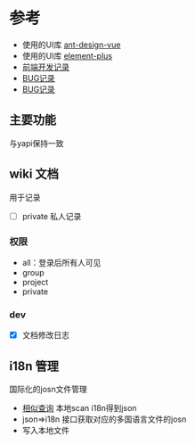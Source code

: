 # 参考
- 使用的UI库 [ant-design-vue](https://next.antdv.com/components/overview-cn/)
- 使用的UI库 [element-plus](https://element-plus.org/zh-CN/component/button.html)
- [前端开发记录](./README.dev.md)
- [BUG记录](./README.bug.md)
- [BUG记录](./README.bug.md)

## 主要功能

与yapi保持一致

## wiki 文档

用于记录
- [ ] private 私人记录

### 权限

- all：登录后所有人可见
- group
- project
- private

### dev

- [x] 文档修改日志

## i18n 管理

国际化的josn文件管理

- [相似查询](https://www.cnblogs.com/wzndkj/p/9428194.html)
本地scan i18n得到json
- json=>i18n 接口获取对应的多国语言文件的josn
- 写入本地文件